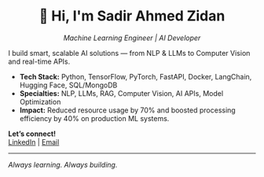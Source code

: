 <div align="center">
  
# 👋 Hi, I'm Sadir Ahmed Zidan
*Machine Learning Engineer | AI Developer*
</div>

I build smart, scalable AI solutions — from NLP & LLMs to Computer Vision and real-time APIs.

-  **Tech Stack:** Python, TensorFlow, PyTorch, FastAPI, Docker, LangChain, Hugging Face, SQL/MongoDB  
-  **Specialties:** NLP, LLMs, RAG, Computer Vision, AI APIs, Model Optimization
-  **Impact:** Reduced resource usage by 70% and boosted processing efficiency by 40% on production ML systems.

**Let’s connect!**  
[LinkedIn](https://www.linkedin.com/in/sadir-ahmed-zidan/) | [Email](mailto:sazidan559@gmail.com)

---

*Always learning. Always building.*
